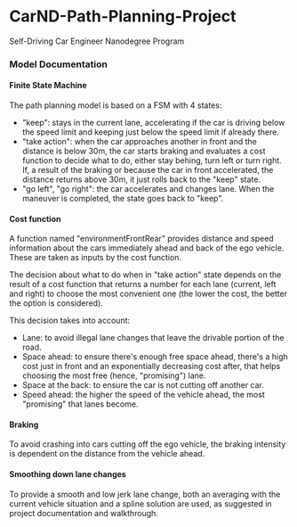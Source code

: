 # CarND-Path-Planning-Project
Self-Driving Car Engineer Nanodegree Program

### Model Documentation
#### Finite State Machine
The path planning model is based on a FSM with 4 states:
- "keep": stays in the current lane, accelerating if the car is driving below the speed limit and keeping just below the speed limit if already there.
- "take action": when the car approaches another in front and the distance is below 30m, the car starts braking and evaluates a cost function to decide what to do, either stay behing, turn left or turn right. If, a result of the braking or because the car in front accelerated, the distance returns above 30m, it just rolls back to the "keep" state.
- "go left", "go right": the car accelerates and changes lane. When the maneuver is completed, the state goes back to "keep".

#### Cost function
A function named "environmentFrontRear" provides distance and speed information about the cars immediately ahead and back of the ego vehicle. These are taken as inputs by the cost function.

The decision about what to do when in "take action" state depends on the result of a cost function that returns a number for each lane (current, left and right) to choose the most convenient one (the lower the cost, the better the option is considered).

This decision takes into account:
- Lane: to avoid illegal lane changes that leave the drivable portion of the road.
- Space ahead: to ensure there's enough free space ahead, there's a high cost just in front and an exponentially decreasing cost after, that helps choosing the most free (hence, "promising") lane.
- Space at the back: to ensure the car is not cutting off another car.
- Speed ahead: the higher the speed of the vehicle ahead, the most "promising" that lanes become.

#### Braking
To avoid crashing into cars cutting off the ego vehicle, the braking intensity is dependent on the distance from the vehicle ahead.

#### Smoothing down lane changes
To provide a smooth and low jerk lane change, both an averaging with the current vehicle situation and a spline solution are used, as suggested in project documentation and walkthrough.
